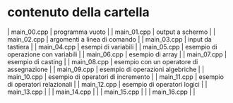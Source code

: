 # contenuto della cartella

 | main_00.cpp | programma vuoto |
 | main_01.cpp | output a schermo |
 | main_02.cpp | argomenti a linea di comando |
 | main_03.cpp | input da tastiera |
 | main_04.cpp | esempi di variabili |
 | main_05.cpp | esempio di operazione con variabili |
 | main_06.cpp | esempio di array |
 | main_07.cpp | esempio di casting |
 | main_08.cpp | esempio con un operatore di assegnazione |
 | main_09.cpp | esempio di operazioni algebriche |
 | main_10.cpp | esempio di operatori di incremento |
 | main_11.cpp | esempio di operatori relazionali |
 | main_12.cpp | esempio di operatori logici |
 | main_13.cpp |  |
 | main_14.cpp |  |
 | main_15.cpp |  |
 | main_16.cpp |  |
